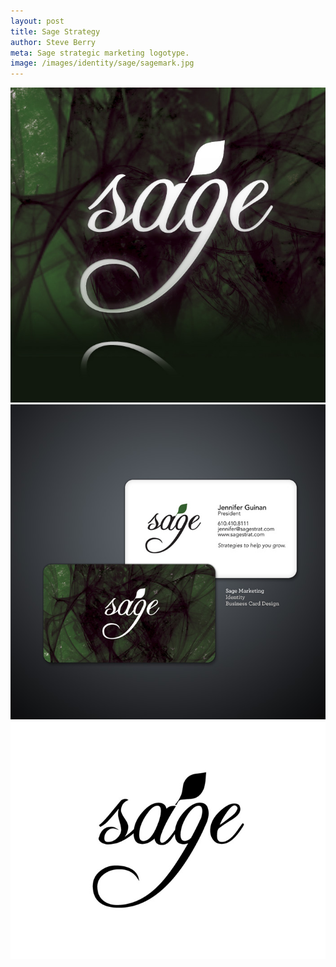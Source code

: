 ```yaml
---
layout: post
title: Sage Strategy
author: Steve Berry
meta: Sage strategic marketing logotype.
image: /images/identity/sage/sagemark.jpg
---
```


<img src="/images/identity/sage/sagemark.jpg" alt="sage strategy" class="scale-with-grid"/>
<img src="/images/identity/sage/sagecards.jpg" alt="sage business cards" class="scale-with-grid"/>
<img src="/images/identity/sage/sagebw.jpg" alt="sage logo black and white" class="scale-with-grid"/>
